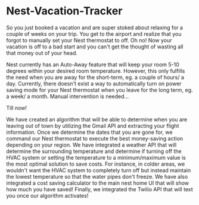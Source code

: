 # Nest-Vacation-Tracker

So you just booked a vacation and are super stoked about relaxing for a couple of weeks on your trip.  You get to the airport and realize that you forgot to manually set your Nest thermostat to off.  Oh no!  Now your vacation is off to a bad start and you can't get the thought of wasting all that money out of your head.  

Nest currently has an Auto-Away feature that will keep your room 5-10 degrees within your desired room temperature.  However, this only fulfills the need when you are away for the short-term, eg. a couple of hours/ a day.  Currently, there doesn't exist a way to automatically turn on power saving mode for your Nest thermostat when you leave for the long term, eg. a week/ a month.  Manual intervention is needed...

Till now!  

We have created an algorithm that will be able to determine when you are leaving out of town by utilizing the Gmail API and extracting your flight information.  Once we determine the dates that you are gone for, we command our Nest thermostat to execute the best money-saving action depending on your region.  We have integrated a weather API that will determine the surrounding temperature and determine if turning off the HVAC system or setting the temperature to a minimum/maximum value is the most optimal solution to save costs.  For instance, in colder areas, we wouldn't want the HVAC system to completely turn off but instead maintain the lowest temperature so that the water pipes don't freeze.  We have also integrated a cost saving calculator to the main nest home UI that will show how much you have saved!  Finally, we integrated the Twilio API that will text you once our algorithm activates!  
